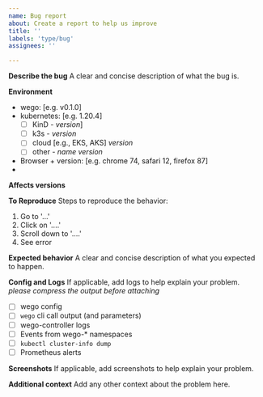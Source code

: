 ```yaml
---
name: Bug report
about: Create a report to help us improve
title: ''
labels: 'type/bug'
assignees: ''

---
```


**Describe the bug**
A clear and concise description of what the bug is.

**Environment**
 - wego: [e.g. v0.1.0]
 - kubernetes:  [e.g. 1.20.4]
    - [ ] KinD - _version_]
    - [ ] k3s - _version_
    - [ ] cloud [e.g., EKS, AKS]  _version_
    - [ ] other - _name_ _version_
 - Browser + version: [e.g. chrome 74, safari 12, firefox 87]
 - 
**Affects versions**

**To Reproduce**
Steps to reproduce the behavior:
1. Go to '...'
2. Click on '....'
3. Scroll down to '....'
4. See error

**Expected behavior**
A clear and concise description of what you expected to happen.

**Config and Logs**
If applicable, add logs to help explain your problem. _please compress the output before attaching_ 
- [ ] wego config
- [ ] `wego` cli call output (and parameters)
- [ ] wego-controller logs
- [ ] Events from wego-* namespaces
- [ ] `kubectl cluster-info dump` 
- [ ] Prometheus alerts

**Screenshots**
If applicable, add screenshots to help explain your problem.

**Additional context**
Add any other context about the problem here.
